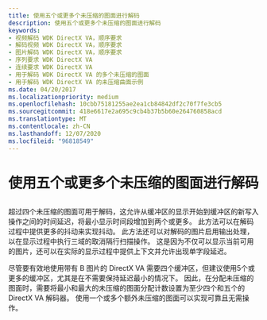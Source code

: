 ```yaml
---
title: 使用五个或更多个未压缩的图面进行解码
description: 使用五个或更多个未压缩的图面进行解码
keywords:
- 视频解码 WDK DirectX VA，顺序要求
- 解码视频 WDK DirectX VA，顺序要求
- 图片解码 WDK DirectX VA，顺序要求
- 序列要求 WDK DirectX VA
- 连续要求 WDK DirectX VA
- 用于解码 WDK DirectX VA 的多个未压缩的图面
- 用于解码 WDK DirectX VA 的未压缩曲面示例
ms.date: 04/20/2017
ms.localizationpriority: medium
ms.openlocfilehash: 10cbb75181255ae2ea1cb84842df2c70f7fe3cb5
ms.sourcegitcommit: 418e6617e2a695c9cb4b37b5b60e264760858acd
ms.translationtype: MT
ms.contentlocale: zh-CN
ms.lasthandoff: 12/07/2020
ms.locfileid: "96818549"
---
```

# <a name="using-five-or-more-uncompressed-surfaces-for-decoding"></a>使用五个或更多个未压缩的图面进行解码


## <span id="ddk_using_five_or_more_uncompressed_surfaces_for_decoding_gg"></span><span id="DDK_USING_FIVE_OR_MORE_UNCOMPRESSED_SURFACES_FOR_DECODING_GG"></span>


超过四个未压缩的图面可用于解码，这允许从缓冲区的显示开始到缓冲区的新写入操作之间的时间延迟，将最小显示时间段增加到两个或更多。 此方法可以在解码过程中提供更多的抖动来实现抖动。 此方法还可以对解码的图片启用输出处理，以在显示过程中执行三域的取消隔行扫描操作。 这是因为不仅可以显示当前可用的图片，还可以在实际的显示过程中提供上下文并允许出现单字段延迟。

尽管要有效地使用带有 B 图片的 DirectX VA 需要四个缓冲区，但建议使用5个或更多的缓冲区，尤其是在不需要保持延迟最小的情况下。 因此，在分配未压缩的图面时，需要将最小和最大的未压缩的图面分配计数设置为至少四个和五个的 DirectX VA 解码器。 使用一个或多个额外未压缩的图面可以实现可靠且无需操作。

 

 






